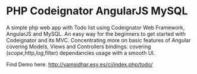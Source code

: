 # PHP Codeignator AngularJS MySQL 
A simple php web app with Todo list using Codeignator Web Framework, AngularJS and MySQL.
An easy way for the beginners to get started with Codeignator and its MVC.
Concentrating more on basic features of Angular covering Models, Views and Controllers bindings. covering ($scope,$http,$log,$filter) dependancies usage with a smooth UI.

Find Demo here. http://vamsidhar.esy.es/ci/index.php/todo/
